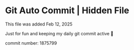 # Git Auto Commit | Hidden File

This file was added Feb 12, 2025

Just for fun and keeping my daily git commit active 🤪

commit number: 1875799
